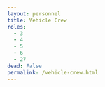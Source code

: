 ```yaml
---
layout: personnel
title: Vehicle Crew
roles: 
  - 3
  - 4
  - 5
  - 6
  - 27
dead: False
permalink: /vehicle-crew.html
---
```

